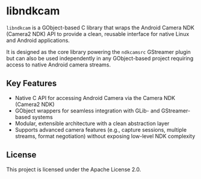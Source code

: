 # libndkcam

`libndkcam` is a GObject-based C library that wraps the Android Camera NDK (Camera2 NDK) API to provide a clean, reusable interface for native Linux and Android applications.

It is designed as the core library powering the `ndkcamsrc` GStreamer plugin but can also be used independently in any GObject-based project requiring access to native Android camera streams.

## Key Features

- Native C API for accessing Android Camera via the Camera NDK (Camera2 NDK)
- GObject wrappers for seamless integration with GLib- and GStreamer-based systems
- Modular, extensible architecture with a clean abstraction layer
- Supports advanced camera features (e.g., capture sessions, multiple streams, format negotiation) without exposing low-level NDK complexity

## License

This project is licensed under the Apache License 2.0.
